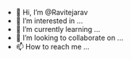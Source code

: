 - 👋 Hi, I’m @Ravitejarav
- 👀 I’m interested in ...
- 🌱 I’m currently learning ...
- 💞️ I’m looking to collaborate on ...
- 📫 How to reach me ...

<!---
Ravitejarav/Ravitejarav is a ✨ special ✨ repository because its `README.md` (this file) appears on your GitHub profile.
You can click the Preview link to take a look at your changes.
--->
